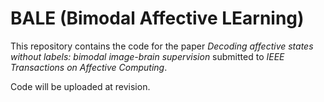 # BALE (Bimodal Affective LEarning)
This repository contains the code for the paper *Decoding affective states without labels: bimodal image-brain supervision* submitted to *IEEE Transactions on Affective Computing*. 

Code will be uploaded at revision.
